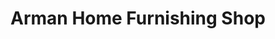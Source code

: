 ---
title: "Arman Home Furnishing Shop"
url: /baguio/arman-home-furnishing-shop/
shop: furniture
---